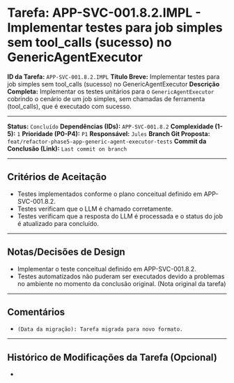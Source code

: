 # Tarefa: APP-SVC-001.8.2.IMPL - Implementar testes para job simples sem tool_calls (sucesso) no GenericAgentExecutor

**ID da Tarefa:** `APP-SVC-001.8.2.IMPL`
**Título Breve:** Implementar testes para job simples sem tool_calls (sucesso) no GenericAgentExecutor
**Descrição Completa:**
Implementar os testes unitários para o `GenericAgentExecutor` cobrindo o cenário de um job simples, sem chamadas de ferramenta (tool_calls), que é executado com sucesso.

---

**Status:** `Concluído`
**Dependências (IDs):** `APP-SVC-001.8.2`
**Complexidade (1-5):** `1`
**Prioridade (P0-P4):** `P1`
**Responsável:** `Jules`
**Branch Git Proposta:** `feat/refactor-phase5-app-generic-agent-executor-tests`
**Commit da Conclusão (Link):** `Last commit on branch`

---

## Critérios de Aceitação
- Testes implementados conforme o plano conceitual definido em APP-SVC-001.8.2.
- Testes verificam que o LLM é chamado corretamente.
- Testes verificam que a resposta do LLM é processada e o status do job é atualizado para concluído.

---

## Notas/Decisões de Design
- Implementar o teste conceitual definido em APP-SVC-001.8.2.
- Testes automatizados não puderam ser executados devido a problemas no ambiente no momento da conclusão original. (Nota original da tarefa)

---

## Comentários
- `(Data da migração): Tarefa migrada para novo formato.`

---

## Histórico de Modificações da Tarefa (Opcional)
-
